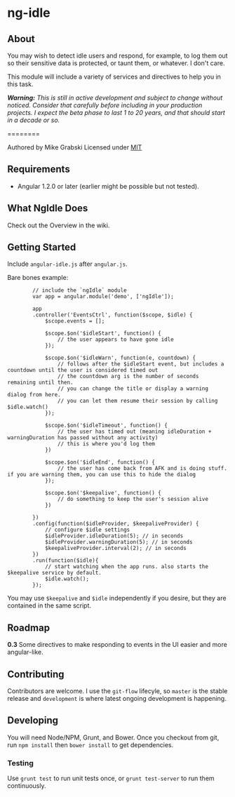 ng-idle
=======

## About
 You may wish to detect idle users and respond, for example, to log them out so their sensitive data is protected, or taunt them, or whatever. I don't care.

This module will include a variety of services and directives to help you in this task.

_**Warning:** This is still in active development and subject to change without noticed. Consider that carefully before including in your production projects. I expect the beta phase to last 1 to 20 years, and that should start in a decade or so._

========

Authored by Mike Grabski
Licensed under [MIT](http://www.opensource.org/licenses/mit-license.php)

## Requirements
* Angular 1.2.0 or later (earlier might be possible but not tested).

## What NgIdle Does
Check out the Overview in the wiki.

## Getting Started

Include `angular-idle.js` after `angular.js`. 

Bare bones example:

			// include the `ngIdle` module
			var app = angular.module('demo', ['ngIdle']);

			app
			.controller('EventsCtrl', function($scope, $idle) {
				$scope.events = [];

				$scope.$on('$idleStart', function() {
					// the user appears to have gone idle					
				});

				$scope.$on('$idleWarn', function(e, countdown) {
					// follows after the $idleStart event, but includes a countdown until the user is considered timed out
					// the countdown arg is the number of seconds remaining until then.
					// you can change the title or display a warning dialog from here.
					// you can let them resume their session by calling $idle.watch()
				});

				$scope.$on('$idleTimeout', function() {
					// the user has timed out (meaning idleDuration + warningDuration has passed without any activity)
					// this is where you'd log them
				})

				$scope.$on('$idleEnd', function() {
					// the user has come back from AFK and is doing stuff. if you are warning them, you can use this to hide the dialog	
				});

				$scope.$on('$keepalive', function() {
					// do something to keep the user's session alive
				})

			})
			.config(function($idleProvider, $keepaliveProvider) {
				// configure $idle settings
				$idleProvider.idleDuration(5); // in seconds
				$idleProvider.warningDuration(5); // in seconds
				$keepaliveProvider.interval(2); // in seconds
			})
			.run(function($idle){
				// start watching when the app runs. also starts the $keepalive service by default.
				$idle.watch();
			});

You may use `$keepalive` and `$idle` independently if you desire, but they are contained in the same script.

## Roadmap

**0.3** Some directives to make responding to events in the UI easier and more angular-like.

## Contributing

Contributors are welcome. I use the `git-flow` lifecyle, so `master` is the stable release and `development` is where latest ongoing development is happening.

## Developing

You will need Node/NPM, Grunt, and Bower. Once you checkout from git, run `npm install` then `bower install` to get dependencies.

### Testing

Use `grunt test` to run unit tests once, or `grunt test-server` to run them continuously.